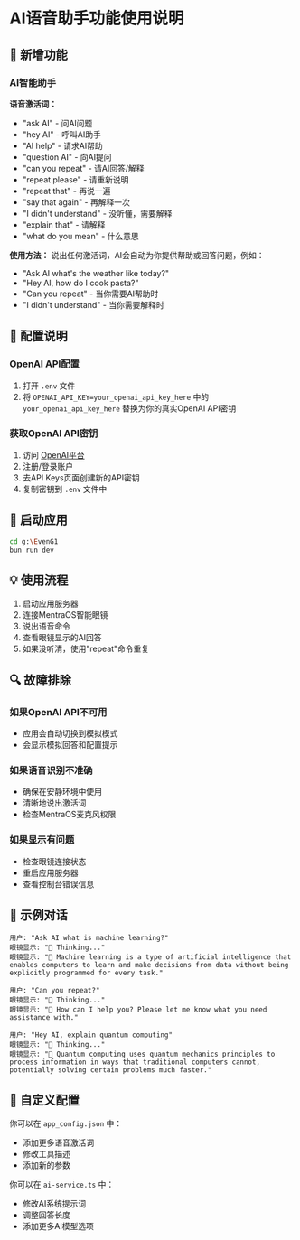# AI语音助手功能使用说明

## 🎯 新增功能

### AI智能助手
**语音激活词：**
- "ask AI" - 问AI问题
- "hey AI" - 呼叫AI助手
- "AI help" - 请求AI帮助
- "question AI" - 向AI提问
- "can you repeat" - 请AI回答/解释
- "repeat please" - 请重新说明
- "repeat that" - 再说一遍
- "say that again" - 再解释一次
- "I didn't understand" - 没听懂，需要解释
- "explain that" - 请解释
- "what do you mean" - 什么意思

**使用方法：**
说出任何激活词，AI会自动为你提供帮助或回答问题，例如：
- "Ask AI what's the weather like today?"
- "Hey AI, how do I cook pasta?"
- "Can you repeat" - 当你需要AI帮助时
- "I didn't understand" - 当你需要解释时

## 🔧 配置说明

### OpenAI API配置
1. 打开 `.env` 文件
2. 将 `OPENAI_API_KEY=your_openai_api_key_here` 中的 `your_openai_api_key_here` 替换为你的真实OpenAI API密钥

### 获取OpenAI API密钥
1. 访问 [OpenAI平台](https://platform.openai.com/)
2. 注册/登录账户
3. 去API Keys页面创建新的API密钥
4. 复制密钥到 `.env` 文件中

## 🚀 启动应用

```bash
cd g:\EvenG1
bun run dev
```

## 💡 使用流程

1. 启动应用服务器
2. 连接MentraOS智能眼镜
3. 说出语音命令
4. 查看眼镜显示的AI回答
5. 如果没听清，使用"repeat"命令重复

## 🔍 故障排除

### 如果OpenAI API不可用
- 应用会自动切换到模拟模式
- 会显示模拟回答和配置提示

### 如果语音识别不准确
- 确保在安静环境中使用
- 清晰地说出激活词
- 检查MentraOS麦克风权限

### 如果显示有问题
- 检查眼镜连接状态
- 重启应用服务器
- 查看控制台错误信息

## 📱 示例对话

```
用户: "Ask AI what is machine learning?"
眼镜显示: "🤖 Thinking..."
眼镜显示: "🤖 Machine learning is a type of artificial intelligence that enables computers to learn and make decisions from data without being explicitly programmed for every task."

用户: "Can you repeat?"
眼镜显示: "🤖 Thinking..."
眼镜显示: "🤖 How can I help you? Please let me know what you need assistance with."

用户: "Hey AI, explain quantum computing"
眼镜显示: "🤖 Thinking..."
眼镜显示: "🤖 Quantum computing uses quantum mechanics principles to process information in ways that traditional computers cannot, potentially solving certain problems much faster."
```

## 🎨 自定义配置

你可以在 `app_config.json` 中：
- 添加更多语音激活词
- 修改工具描述
- 添加新的参数

你可以在 `ai-service.ts` 中：
- 修改AI系统提示词
- 调整回答长度
- 添加更多AI模型选项
